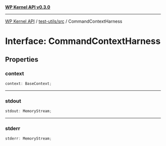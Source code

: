 [**WP Kernel API v0.3.0**](../../../README.md)

---

[WP Kernel API](../../../README.md) / [test-utils/src](../README.md) / CommandContextHarness

# Interface: CommandContextHarness

## Properties

### context

```ts
context: BaseContext;
```

---

### stdout

```ts
stdout: MemoryStream;
```

---

### stderr

```ts
stderr: MemoryStream;
```
